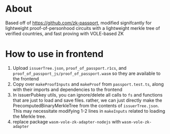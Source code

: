 # About
Based off of https://github.com/zk-passport, modified signifcantly for lightweight proof-of-personhood circuits with a lightweight merkle tree of verified countries, and fast proving with VOLE-based ZK

# How to use in frontend
1. Upload `issuerTree.json`, `proof_of_passport.r1cs`, and `proof_of_passport_js/proof_of_passport.wasm` so they are available to the frontend
2. Copy over `makeProofInputs` and `makeProof` from `passport.test.ts`, along with their imports and dependencies to the frontend
3. In issuerPubkey utils, you can ignore/delete all calls to `fs` and functions that are just to load and save files. rather, we can just directly make the PrecomputedBinaryMerkleTree from the contents of `issuerTree.json`. This may necessitate modifying 1-2 lines in `makeInputs` related to loading the Merkle tree.
4. replace package `wasm-vole-zk-adapter-nodejs` with `wasm-vole-zk-adapter`